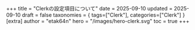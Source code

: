 +++
title = "Clerkの設定項目について"
date = 2025-09-10
updated = 2025-09-10
draft = false
taxonomies = { tags=["Clerk"], categories=["Clerk"] }
[extra]
author = "etak64n"
hero = "/images/hero-clerk.svg"
toc = true
+++

